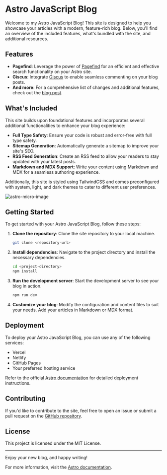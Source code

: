 # Astro JavaScript Blog

Welcome to my Astro JavaScript Blog! This site is designed to help you showcase your articles with a modern, feature-rich blog. Below, you'll find an overview of the included features, what's bundled with the site, and additional resources.

## Features

- **Pagefind**: Leverage the power of [Pagefind](https://pagefind.app) for an efficient and effective search functionality on your Astro site.
- **Giscus**: Integrate [Giscus](https://giscus.app) to enable seamless commenting on your blog posts.
- **And more**: For a comprehensive list of changes and additional features, check out the [blog post](https://astro-micro.vercel.app/blog/00-micro-changelog).

## What's Included

This site builds upon foundational features and incorporates several additional functionalities to enhance your blog experience:

- **Full Type Safety**: Ensure your code is robust and error-free with full type safety.
- **Sitemap Generation**: Automatically generate a sitemap to improve your site's SEO.
- **RSS Feed Generation**: Create an RSS feed to allow your readers to stay updated with your latest posts.
- **Markdown and MDX Support**: Write your content using Markdown and MDX for a seamless authoring experience.

Additionally, this site is styled using TailwindCSS and comes preconfigured with system, light, and dark themes to cater to different user preferences.

![astro-micro-image](https://res.cloudinary.com/dvfmse8he/image/upload/v1721727327/Screenshot_2024-07-23_at_9.26.07_AM_uthgta.png)

## Getting Started

To get started with your Astro JavaScript Blog, follow these steps:

1. **Clone the repository**: Clone the site repository to your local machine.
   ```bash
   git clone <repository-url>
   ```
2. **Install dependencies**: Navigate to the project directory and install the necessary dependencies.
   ```bash
   cd <project-directory>
   npm install
   ```
3. **Run the development server**: Start the development server to see your blog in action.
   ```bash
   npm run dev
   ```
4. **Customize your blog**: Modify the configuration and content files to suit your needs. Add your articles in Markdown or MDX format.

## Deployment

To deploy your Astro JavaScript Blog, you can use any of the following services:

- Vercel
- Netlify
- GitHub Pages
- Your preferred hosting service

Refer to the official [Astro documentation](https://docs.astro.build/en/guides/deploy/) for detailed deployment instructions.

## Contributing

If you'd like to contribute to the site, feel free to open an issue or submit a pull request on the [GitHub repository](https://github.com/your-repo).

## License

This project is licensed under the MIT License.

---

Enjoy your new blog, and happy writing!

For more information, visit the [Astro documentation](https://docs.astro.build/).
